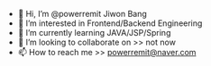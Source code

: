 - 👋 Hi, I’m @powerremit Jiwon Bang
- 👀 I’m interested in Frontend/Backend Engineering
- 🌱 I’m currently learning JAVA/JSP/Spring
- 💞️ I’m looking to collaborate on >> not now
- 📫 How to reach me >> powerremit@naver.com

<!---
powerremit/powerremit is a ✨ special ✨ repository because its `README.md` (this file) appears on your GitHub profile.
You can click the Preview link to take a look at your changes.
--->
